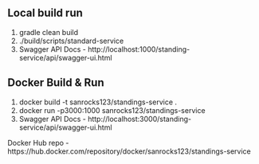 
<h2> Local build run </h2>
<ol>
<li>gradle clean build</li>
<li>./build/scripts/standard-service</li>
<li> Swagger API Docs - http://localhost:1000/standing-service/api/swagger-ui.html</li>
</ol>

<h2> Docker Build & Run </h2>
<ol>
<li>docker build -t sanrocks123/standings-service .</li>
<li>docker run -p3000:1000 sanrocks123/standings-service </li>
<li>Swagger API Docs - http://localhost:3000/standing-service/api/swagger-ui.html</li>
</ol>

<p> Docker Hub repo - https://hub.docker.com/repository/docker/sanrocks123/standings-service</p>
